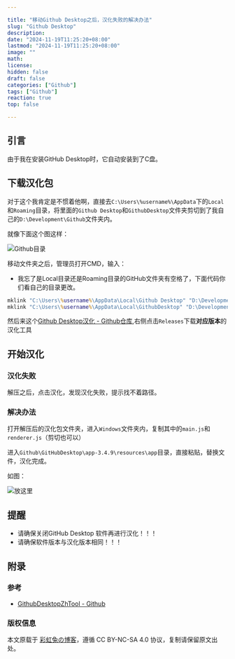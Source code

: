 ```yaml
---

title: "移动Github Desktop之后，汉化失败的解决办法"
slug: "Github Desktop"
description: 
date: "2024-11-19T11:25:20+08:00"
lastmod: "2024-11-19T11:25:20+08:00"
image: ""
math: 
license: 
hidden: false
draft: false 
categories: ["Github"]
tags: ["Github"]
reaction: true
top: false

---
```


## 引言

由于我在安装GitHub Desktop时，它自动安装到了C盘。

## 下载汉化包

对于这个我肯定是不惯着他啊，直接去`C:\Users\%username%\AppData`下的`Local`和`Roaming`目录，将里面的`Github Desktop`和`GithubDesktop`文件夹剪切到了我自己的`D:\Development\Github`文件夹内。

就像下面这个图这样：

![Github目录](https://s2.loli.net/2024/11/19/43h19yEMbDw8sTr.png)

移动文件夹之后，管理员打开CMD，输入：

- 我忘了是Local目录还是Roaming目录的GitHub文件夹有空格了，下面代码你们看自己的目录更改。

```cmd
mklink "C:\Users\%username%\AppData\Local\Github Desktop" "D:\Development\Github\Github Desktop"
mklink "C:\Users\%username%\AppData\Local\GithubDesktop" "D:\Development\Github\GithubDesktop"
```

然后来这个[Github Desktop汉化 - Github仓库](https://github.com/robotze/GithubDesktopZhTool),右侧点击`Releases`下载**对应版本**的汉化工具

## 开始汉化

### 汉化失败

解压之后，点击汉化，发现汉化失败，提示找不着路径。

### 解决办法

打开解压后的汉化包文件夹，进入`Windows`文件夹内，复制其中的`main.js`和`renderer.js`（剪切也可以）

进入`Github\GitHubDesktop\app-3.4.9\resources\app`目录，直接粘贴，替换文件，汉化完成。

如图：

![放这里](https://s2.loli.net/2024/11/19/bnCZkivTFtdy5jL.png)

## 提醒

- 请确保关闭GitHub Desktop 软件再进行汉化！！！
- 请确保软件版本与汉化版本相同！！！

## 附录

### 参考

- [GithubDesktopZhTool - Github](https://github.com/robotze/GithubDesktopZhTool?tab=readme-ov-file)

### 版权信息

本文原载于 [彩虹兔の博客](https://cai-hong-tu-blog.pages.dev/)，遵循 CC BY-NC-SA 4.0 协议，复制请保留原文出处。
